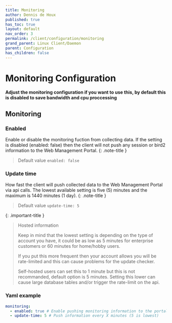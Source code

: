 ```yaml
---
title: Monitoring
author: Dennis de Houx
published: true
has_toc: true
layout: default
nav_order: 3
permalink: /client/configuration/monitoring
grand_parent: Linux Client/Daemon
parent: Configuration
has_children: false
---
```


# Monitoring Configuration

**Adjust the monitoring configuration if you want to use this, by default this is disabled to save bandwidth and cpu proccessing**

## Monitoring

### Enabled

Enable or disable the monitoring fuction from collecting data. If the setting is disabled (enabled: false) then the client will not push any session or bird2 information to the Web Management Portal.
{: .note-title }

> Default value
> `enabled: false`

### Update time

How fast the client will push collected data to the Web Management Portal via api calls. The lowest available setting is five (5) minutes and the maximum is 1440 minutes (1 day).
{: .note-title }

> Default value
> `update-time: 5`

{: .important-title }

> Hosted information
>
> Keep in mind that the lowest setting is depending on the type of account you have, it could be as low as 5 minutes for enterprise customers or 60 minutes for home/hobby users.
>
> If you put this more frequent then your account allows you will be rate-limited and this can cause problems for the update checker.
>
> Self-hosted users can set this to 1 minute but this is not recommanded, default option is 5 minutes. Setting this lower can cause large database tables and/or trigger the rate-limit on the api.

### Yaml example

```yaml
monitoring:
  - enabled: true # Enable pushing monitoring information to the portal
  - update-time: 5 # Push information every X minutes (5 is lowest)
```
